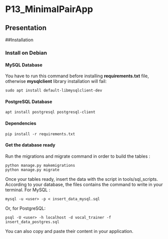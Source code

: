 # P13_MinimalPairApp

## Presentation

##Installation

### Install on Debian 

#### MySQL Database
You have to run this command before installing 
__requirements.txt__ file, otherwise __mysqlclient__ library
installation will fail:

    sudo apt install default-libmysqlclient-dev


#### PostgreSQL Database

    apt install postgresql postgresql-client

#### Dependencies

    pip install -r requirements.txt
    
#### Get the database ready

Run the migrations and migrate command in order to build the tables :

    python manage.py makemigrations    
    python manage.py migrate    

Once your tables ready, insert the data with the script in tools/sql_scripts.
According to your database, the files contains the command to write in your 
terminal. For MySQL :
 
    mysql -u <user> -p < insert_data_mysql.sql 
    
Or, for PostgreSQL:
    
    psql -U <user> -h localhost -d vocal_trainer -f insert_data_postgres.sql
 You can also copy and paste their content in your application.